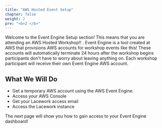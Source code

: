 ```yaml
---
title: "AWS Hosted Event Setup"
chapter: false
weight: 2
pre: "<b>2 </b>"
---
```


Welcome to the Event Engine Setup section! This means that you are attending an AWS Hosted Workshop!! . Event Engine is a tool created at AWS that provisions AWS accounts for workshop events like this! These accounts will automatically terminate 24 hours after the workshop begins participants don't have to worry about leaving anything on. Each workshop participant will receive their own Event Engine AWS account. 

## What We Will Do

* Get a temporary AWS account using the AWS Event Engine.
* Access your AWS Console
* Get your Lacework access email
* Access the Lacework instance

The next page will show you how to gain access to your Event Engine dashboard!
